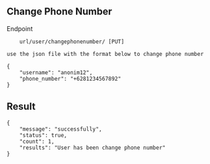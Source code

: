 ## Change Phone Number

Endpoint
````
    url/user/changephonenumber/ [PUT]
```` 
```
use the json file with the format below to change phone number
```
````
{
    "username": "anonim12",
    "phone_number": "+6281234567892"
}
````
## Result
````
{
    "message": "successfully",
    "status": true,
    "count": 1,
    "results": "User has been change phone number"
}
````